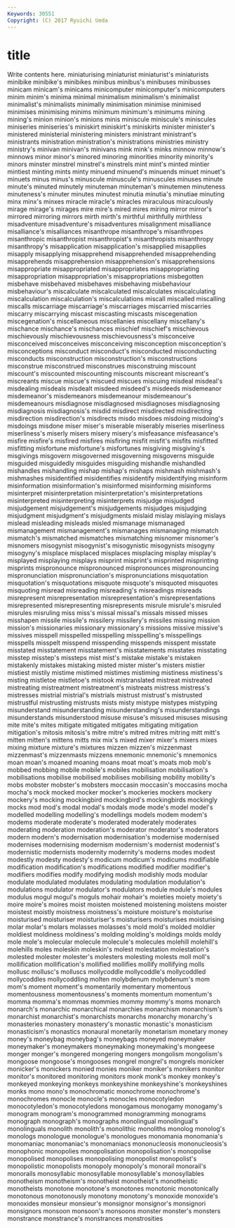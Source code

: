 ```yaml
---
Keywords: 30551 
Copyright: (C) 2017 Ryuichi Ueda
---
```


# title

Write contents here.
miniaturising miniaturist miniaturist's miniaturists minibike
minibike's minibikes minibus minibus's minibuses minibusses minicam minicam's minicams minicomputer
minicomputer's minicomputers minim minim's minima minimal minimalism minimalism's minimalist minimalist's
minimalists minimally minimisation minimise minimised minimises minimising minims minimum minimum's
minimums mining mining's minion minion's minions minis miniscule miniscule's miniscules
miniseries miniseries's miniskirt miniskirt's miniskirts minister minister's ministered ministerial ministering
ministers ministrant ministrant's ministrants ministration ministration's ministrations ministries ministry ministry's
minivan minivan's minivans mink mink's minks minnow minnow's minnows minor
minor's minored minoring minorities minority minority's minors minster minstrel minstrel's
minstrels mint mint's minted mintier mintiest minting mints minty minuend
minuend's minuends minuet minuet's minuets minus minus's minuscule minuscule's minuscules
minuses minute minute's minuted minutely minuteman minuteman's minutemen minuteness minuteness's
minuter minutes minutest minutia minutia's minutiae minuting minx minx's minxes
miracle miracle's miracles miraculous miraculously mirage mirage's mirages mire mire's
mired mires miring mirror mirror's mirrored mirroring mirrors mirth mirth's
mirthful mirthfully mirthless misadventure misadventure's misadventures misalignment misalliance misalliance's misalliances
misanthrope misanthrope's misanthropes misanthropic misanthropist misanthropist's misanthropists misanthropy misanthropy's misapplication
misapplication's misapplied misapplies misapply misapplying misapprehend misapprehended misapprehending misapprehends misapprehension
misapprehension's misapprehensions misappropriate misappropriated misappropriates misappropriating misappropriation misappropriation's misappropriations misbegotten
misbehave misbehaved misbehaves misbehaving misbehaviour misbehaviour's miscalculate miscalculated miscalculates miscalculating
miscalculation miscalculation's miscalculations miscall miscalled miscalling miscalls miscarriage miscarriage's miscarriages
miscarried miscarries miscarry miscarrying miscast miscasting miscasts miscegenation miscegenation's miscellaneous
miscellanies miscellany miscellany's mischance mischance's mischances mischief mischief's mischievous mischievously
mischievousness mischievousness's misconceive misconceived misconceives misconceiving misconception misconception's misconceptions misconduct
misconduct's misconducted misconducting misconducts misconstruction misconstruction's misconstructions misconstrue misconstrued misconstrues
misconstruing miscount miscount's miscounted miscounting miscounts miscreant miscreant's miscreants miscue
miscue's miscued miscues miscuing misdeal misdeal's misdealing misdeals misdealt misdeed
misdeed's misdeeds misdemeanor misdemeanor's misdemeanors misdemeanour misdemeanour's misdemeanours misdiagnose misdiagnosed
misdiagnoses misdiagnosing misdiagnosis misdiagnosis's misdid misdirect misdirected misdirecting misdirection misdirection's
misdirects misdo misdoes misdoing misdoing's misdoings misdone miser miser's miserable
miserably miseries miserliness miserliness's miserly misers misery misery's misfeasance misfeasance's
misfire misfire's misfired misfires misfiring misfit misfit's misfits misfitted misfitting
misfortune misfortune's misfortunes misgiving misgiving's misgivings misgovern misgoverned misgoverning misgoverns
misguide misguided misguidedly misguides misguiding mishandle mishandled mishandles mishandling mishap
mishap's mishaps mishmash mishmash's mishmashes misidentified misidentifies misidentify misidentifying misinform
misinformation misinformation's misinformed misinforming misinforms misinterpret misinterpretation misinterpretation's misinterpretations misinterpreted
misinterpreting misinterprets misjudge misjudged misjudgement misjudgement's misjudgements misjudges misjudging misjudgment
misjudgment's misjudgments mislaid mislay mislaying mislays mislead misleading misleads misled
mismanage mismanaged mismanagement mismanagement's mismanages mismanaging mismatch mismatch's mismatched mismatches
mismatching misnomer misnomer's misnomers misogynist misogynist's misogynistic misogynists misogyny misogyny's
misplace misplaced misplaces misplacing misplay misplay's misplayed misplaying misplays misprint
misprint's misprinted misprinting misprints mispronounce mispronounced mispronounces mispronouncing mispronunciation mispronunciation's
mispronunciations misquotation misquotation's misquotations misquote misquote's misquoted misquotes misquoting misread
misreading misreading's misreadings misreads misrepresent misrepresentation misrepresentation's misrepresentations misrepresented misrepresenting
misrepresents misrule misrule's misruled misrules misruling miss miss's missal missal's
missals missed misses misshapen missile missile's missilery missilery's missiles missing
mission mission's missionaries missionary missionary's missions missive missive's missives misspell
misspelled misspelling misspelling's misspellings misspells misspelt misspend misspending misspends misspent
misstate misstated misstatement misstatement's misstatements misstates misstating misstep misstep's missteps
mist mist's mistake mistake's mistaken mistakenly mistakes mistaking misted mister
mister's misters mistier mistiest mistily mistime mistimed mistimes mistiming mistiness
mistiness's misting mistletoe mistletoe's mistook mistranslated mistreat mistreated mistreating mistreatment
mistreatment's mistreats mistress mistress's mistresses mistrial mistrial's mistrials mistrust mistrust's
mistrusted mistrustful mistrusting mistrusts mists misty mistype mistypes mistyping misunderstand
misunderstanding misunderstanding's misunderstandings misunderstands misunderstood misuse misuse's misused misuses misusing
mite mite's mites mitigate mitigated mitigates mitigating mitigation mitigation's mitosis
mitosis's mitre mitre's mitred mitres mitring mitt mitt's mitten mitten's
mittens mitts mix mix's mixed mixer mixer's mixers mixes mixing
mixture mixture's mixtures mizzen mizzen's mizzenmast mizzenmast's mizzenmasts mizzens mnemonic
mnemonic's mnemonics moan moan's moaned moaning moans moat moat's moats
mob mob's mobbed mobbing mobile mobile's mobiles mobilisation mobilisation's mobilisations
mobilise mobilised mobilises mobilising mobility mobility's mobs mobster mobster's mobsters
moccasin moccasin's moccasins mocha mocha's mock mocked mocker mocker's mockeries
mockers mockery mockery's mocking mockingbird mockingbird's mockingbirds mockingly mocks mod
mod's modal modal's modals mode mode's model model's modelled modelling
modelling's modellings models modem modem's modems moderate moderate's moderated moderately
moderates moderating moderation moderation's moderator moderator's moderators modern modern's modernisation
modernisation's modernise modernised modernises modernising modernism modernism's modernist modernist's modernistic
modernists modernity modernity's moderns modes modest modestly modesty modesty's modicum
modicum's modicums modifiable modification modification's modifications modified modifier modifier's modifiers
modifies modify modifying modish modishly mods modular modulate modulated modulates
modulating modulation modulation's modulations modulator modulator's modulators module module's modules
modulus mogul mogul's moguls mohair mohair's moieties moiety moiety's moire
moire's moires moist moisten moistened moistening moistens moister moistest moistly
moistness moistness's moisture moisture's moisturise moisturised moisturiser moisturiser's moisturisers moisturises
moisturising molar molar's molars molasses molasses's mold mold's molded moldier
moldiest moldiness moldiness's molding molding's moldings molds moldy mole mole's
molecular molecule molecule's molecules molehill molehill's molehills moles moleskin moleskin's
molest molestation molestation's molested molester molester's molesters molesting molests moll
moll's mollification mollification's mollified mollifies mollify mollifying molls mollusc mollusc's
molluscs mollycoddle mollycoddle's mollycoddled mollycoddles mollycoddling molten molybdenum molybdenum's mom
mom's moment moment's momentarily momentary momentous momentousness momentousness's moments momentum
momentum's momma momma's mommas mommies mommy mommy's moms monarch monarch's
monarchic monarchical monarchies monarchism monarchism's monarchist monarchist's monarchists monarchs monarchy
monarchy's monasteries monastery monastery's monastic monastic's monasticism monasticism's monastics monaural
monetarily monetarism monetary money money's moneybag moneybag's moneybags moneyed moneymaker
moneymaker's moneymakers moneymaking moneymaking's mongeese monger monger's mongered mongering mongers
mongolism mongolism's mongoose mongoose's mongooses mongrel mongrel's mongrels monicker monicker's
monickers monied monies moniker moniker's monikers monitor monitor's monitored monitoring
monitors monk monk's monkey monkey's monkeyed monkeying monkeys monkeyshine monkeyshine's
monkeyshines monks mono mono's monochromatic monochrome monochrome's monochromes monocle monocle's
monocles monocotyledon monocotyledon's monocotyledons monogamous monogamy monogamy's monogram monogram's monogrammed
monogramming monograms monograph monograph's monographs monolingual monolingual's monolinguals monolith monolith's
monolithic monoliths monolog monolog's monologs monologue monologue's monologues monomania monomania's
monomaniac monomaniac's monomaniacs mononucleosis mononucleosis's monophonic monopolies monopolisation monopolisation's monopolise
monopolised monopolises monopolising monopolist monopolist's monopolistic monopolists monopoly monopoly's monorail
monorail's monorails monosyllabic monosyllable monosyllable's monosyllables monotheism monotheism's monotheist monotheist's
monotheistic monotheists monotone monotone's monotones monotonic monotonically monotonous monotonously monotony
monotony's monoxide monoxide's monoxides monsieur monsieur's monsignor monsignor's monsignori monsignors
monsoon monsoon's monsoons monster monster's monsters monstrance monstrance's monstrances monstrosities
